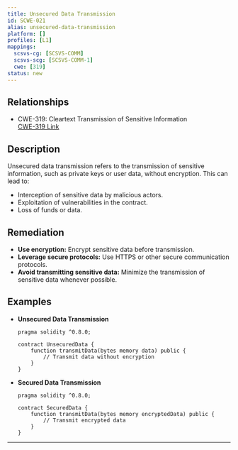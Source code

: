 ```yaml
---
title: Unsecured Data Transmission
id: SCWE-021
alias: unsecured-data-transmission
platform: []
profiles: [L1]
mappings:
  scsvs-cg: [SCSVS-COMM]
  scsvs-scg: [SCSVS-COMM-1]
  cwe: [319]
status: new
---
```


## Relationships
- CWE-319: Cleartext Transmission of Sensitive Information  
  [CWE-319 Link](https://cwe.mitre.org/data/definitions/319.html)

## Description  
Unsecured data transmission refers to the transmission of sensitive information, such as private keys or user data, without encryption. This can lead to:
- Interception of sensitive data by malicious actors.
- Exploitation of vulnerabilities in the contract.
- Loss of funds or data.

## Remediation
- **Use encryption:** Encrypt sensitive data before transmission.
- **Leverage secure protocols:** Use HTTPS or other secure communication protocols.
- **Avoid transmitting sensitive data:** Minimize the transmission of sensitive data whenever possible.

## Examples
- **Unsecured Data Transmission**
    ```solidity
    pragma solidity ^0.8.0;

    contract UnsecuredData {
        function transmitData(bytes memory data) public {
            // Transmit data without encryption
        }
    }
    ```

- **Secured Data Transmission**
    ```solidity
    pragma solidity ^0.8.0;

    contract SecuredData {
        function transmitData(bytes memory encryptedData) public {
            // Transmit encrypted data
        }
    }
    ```

---